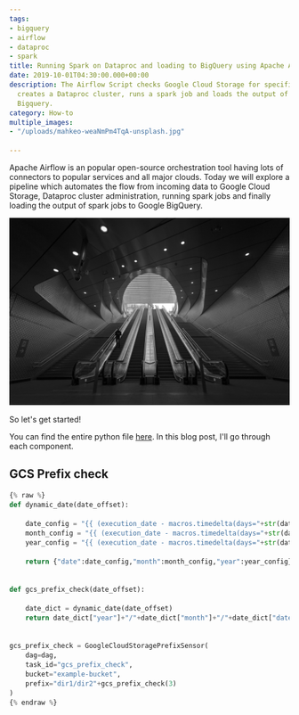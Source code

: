 ```yaml
---
tags:
- bigquery
- airflow
- dataproc
- spark
title: Running Spark on Dataproc and loading to BigQuery using Apache Airflow
date: 2019-10-01T04:30:00.000+00:00
description: The Airflow Script checks Google Cloud Storage for specified directory,
  creates a Dataproc cluster, runs a spark job and loads the output of Spark to Google
  Bigquery.
category: How-to
multiple_images:
- "/uploads/mahkeo-weaNmPm4TqA-unsplash.jpg"

---
```

Apache Airflow is an popular open-source orchestration tool having lots of connectors to popular services and all major clouds. Today we will explore a pipeline which automates the flow from incoming data to Google Cloud Storage, Dataproc cluster administration, running spark jobs and finally loading the output of spark jobs to Google BigQuery.

![](/uploads/mahkeo-weaNmPm4TqA-unsplash.jpg)

So let's get started!

You can find the entire python file [here](https://github.com/mk556/airflow-scripts/blob/master/gcs-dataproc-bigquery.py). In this blog post, I'll go through each component.

## GCS Prefix check



```python
{% raw %}
def dynamic_date(date_offset):

    date_config = "{{ (execution_date - macros.timedelta(days="+str(date_offset)+")).strftime(\"%d\") }}"
    month_config = "{{ (execution_date - macros.timedelta(days="+str(date_offset)+")).strftime(\"%m\") }}"
    year_config = "{{ (execution_date - macros.timedelta(days="+str(date_offset)+")).strftime(\"%Y\") }}"

    return {"date":date_config,"month":month_config,"year":year_config}


def gcs_prefix_check(date_offset):

    date_dict = dynamic_date(date_offset)
    return date_dict["year"]+"/"+date_dict["month"]+"/"+date_dict["date"]


gcs_prefix_check = GoogleCloudStoragePrefixSensor(
    dag=dag,
    task_id="gcs_prefix_check",
    bucket="example-bucket",
    prefix="dir1/dir2"+gcs_prefix_check(3)
)
{% endraw %}
```

